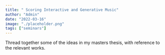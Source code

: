 ```yaml
---
title: " Scoring Interactive and Generative Music"
author: "Admin"
date: "2022-03-16"
image: "./placeholder.png"
tags: ["seminars"]
---
```


Thread together some of the ideas in my masters thesis, with reference to the relevant works.